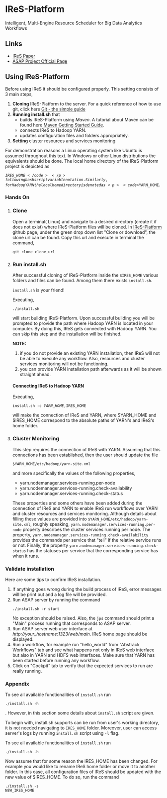 # IReS-Platform
Intelligent, Multi-Engine Resource Scheduler for Big
Data Analytics Workflows

<h2>Links</h2>
<ul>
<li><a href="http://www.cslab.ntua.gr/~dtsouma/index_files/modde764.pdf">IReS Paper</a> </li>
<li><a href="http://www.asap-fp7.eu/">ASAP Project Official Page</a></li>
</ul>

<h2>Using IReS-Platform</h2>

Before using IReS it should be configured properly. This setting consists of 3 main steps,
<ol>
<li><b>Cloning</b> IReS-Platform to the server. For a quick reference of how to use git, click here <a href="https://rogerdudler.github.io/git-guide/" target="_blank">Git - the simple guide</a>
<li><b>Running install.sh</b> that 
	<ul>
	<li>builds IReS-Platform using <i>Maven</i>. A tutorial about Maven can be found here <a href="https://maven.apache.org/guides/getting-started/" target="_blank">Maven Getting Started Guide</a>.</li>
	<li>connects IReS to Hadoop YARN.</li>
	<li>updates configuration files and folders appropriately.</li>
	</ul>
<li><b>Setting</b> cluster resources and services monitoring</li>
</ol>

For demonstration reasons a Linux operating system like Ubuntu is assumed throughout this text. In Windows or other Linux distributions the equivalents should be done. The local home directory of the IReS-Platform project is depicted as <p><code>$IRES\_HOME</code></p> following bash script variable notation. Similarly, for Hadoop YARN the local home directory is denoted as <p><code>$YARN\_HOME</code>.</p>

<h3>Hands On</h3>

<ol>
<li>
<h3>Clone</h3>
Open a terminal( Linux) and navigate to a desired directory (create it if does not exist) where IReS-Platform files will be cloned. In <a href="https://github.com/project-asap/IReS-Platform" target="_blank">IReS-Platform</a> github page, under the green drop down list "Clone or download", the clone url can be found. Copy this url and execute in terminal the command, <p><code>git clone clone_url</code></p>
</li>
<li>
<h3>Run install.sh</h3>

After successful cloning of IReS-Platform inside the <code>$IRES_HOME</code> various folders and files can be found. Among them there exists <code>install.sh</code>. <p><code>install.sh</code> <bold>is your friend!</bold></p>

Executing, <p><code>./install.sh</code></p> will start building IReS-Platform. Upon successful building you will be prompted to provide the path where Hadoop YARN is located in your computer. By doing this, IReS gets connected with Hadoop YARN. You can skip this step and the installation will be finished.

<b>NOTE:</b>
<ol>
<li>if you do not provide an existing YARN installation, then IReS will not be able to execute any workflow. Also, resources and cluster services monitoring will not be functioning.</li>
<li>you can provide YARN installation path afterwards as it will be shown straight ahead.</li>
</ol>

<h4>Connecting IReS to Hadoop YARN</h4>

Executing, <p><code>install.sh -c $YARN\_HOME,$IRES\_HOME</code></p> will make the connection of IReS and YARN, where $YARN\_HOME and $IRES_HOME correspond to the absolute paths of YARN's and IReS's home folder.
</li>
<li>
<h3>Cluster Monitoring</h3>

This step requires the connection of IReS with YARN. Assuming that this connections has been established, then the user should update the file <p><code>$YARN_HOME/etc/hadoop/yarn-site.xml</code></p> and more specifically the values of the following properties,
<ul>
<li>yarn.nodemanager.services-running.per-node</li>
<li>yarn.nodemanager.services-running.check-availability</li>
<li>yarn.nodemanager.services-running.check-status</li>
</ul>

These properties and some others have been added during the connection of IReS and YARN to enable IReS run workflows over YARN and cluster resources and services monitoring. Although details about filling these values are provided into <code>$YARN_HOME/etc/hadoop/yarn-site.xml</code>, roughly speaking, <code>yarn.nodemanager.services-running.per-node</code> property describes the cluster services running per node. The property, <code>yarn.nodemanager.services-running.check-availability</code> provides the commands per service that "tell" if the relative service runs or not. Finally, the property <code>yarn.nodemanager.services-running.check-status</code> has the statuses per service that the corresponding service has when it runs.
</li>
</ol>

<h3>Validate installation</h3>

Here are some tips to confirm IReS installation.
<ol>
<li>If anything goes wrong during the build process of IReS, error messages will be print out and a log file will be provided.</li>
<li>Run ASAP server by running the command <p><code>./install.sh -r start</p></code>No exception should be raised. Also, the <code>jps</code> command should print a "Main" process running that corresponds to ASAP server.</li>
<li>Run ASAP server web user interface at <i>http://your_hostname:1323/web/main</i>. IReS home page should be displayed.</li>
<li>Run a workflow, for example run "hello_world" from <bold>"Abstrack Workflows"</bold> tab and see what happens not only in IReS web interface but also in YARN and HDFS web interfaces. Make sure that YARN has been started before running any workflow.</li>
<li>Click on <bold>"Cockpit"</bold> tab to verify that the expected services to run are really running.</li>
</ol>

<h3>Appendix</h3>
To see all available functionalities of <code>install.sh</code> run <p><code>./install.sh -h</code></p>. However, in this section some details about <code>install.sh</code> script are given.

To begin with, install.sh supports can be run from user's working directory, it is not needed navigating to <code>IRES_HOME</code> folder. Moreover, user can access server's logs by running <code>install.sh</code> script using <code>-l</code> flag.

To see all available functionalities of <code>install.sh</code> run <p><code>./install.sh -h</code></p> Now assume that for some reason the IRES\_HOME has been changed. For example you would like to rename IReS home folder or move it to another folder. In this case, all configuration files of IReS should be updated with the new value of $IRES\_HOME. To do so, run the command <p><code>./install.sh -s NEW\_IRES\_HOME</code></p>
